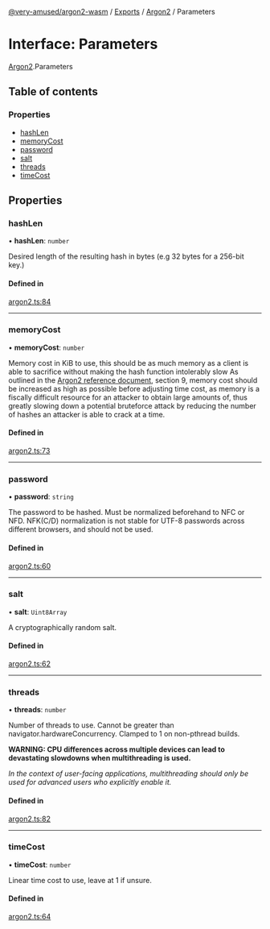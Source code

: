 [@very-amused/argon2-wasm](../README.md) / [Exports](../modules.md) / [Argon2](../modules/Argon2.md) / Parameters

# Interface: Parameters

[Argon2](../modules/Argon2.md).Parameters

## Table of contents

### Properties

- [hashLen](Argon2.Parameters.md#hashlen)
- [memoryCost](Argon2.Parameters.md#memorycost)
- [password](Argon2.Parameters.md#password)
- [salt](Argon2.Parameters.md#salt)
- [threads](Argon2.Parameters.md#threads)
- [timeCost](Argon2.Parameters.md#timecost)

## Properties

### hashLen

• **hashLen**: `number`

Desired length of the resulting hash in bytes (e.g 32 bytes for a 256-bit key.)

#### Defined in

[argon2.ts:84](https://github.com/very-amused/argon2-wasm/blob/2134600/src/argon2.ts#L84)

___

### memoryCost

• **memoryCost**: `number`

Memory cost in KiB to use,
this should be as much memory as a client is able to sacrifice without making the hash function intolerably slow
As outlined in the [Argon2 reference document](https://github.com/P-H-C/phc-winner-argon2/blob/master/argon2-specs.pdf), section 9,
memory cost should be increased as high as possible before adjusting time cost,
as memory is a fiscally difficult resource for an attacker to obtain large amounts of, thus greatly slowing down a potential bruteforce attack
by reducing the number of hashes an attacker is able to crack at a time.

#### Defined in

[argon2.ts:73](https://github.com/very-amused/argon2-wasm/blob/2134600/src/argon2.ts#L73)

___

### password

• **password**: `string`

The password to be hashed. Must be normalized beforehand to NFC or NFD. NFK(C/D) normalization is not stable for UTF-8 passwords across different browsers, and should not be used.

#### Defined in

[argon2.ts:60](https://github.com/very-amused/argon2-wasm/blob/2134600/src/argon2.ts#L60)

___

### salt

• **salt**: `Uint8Array`

A cryptographically random salt.

#### Defined in

[argon2.ts:62](https://github.com/very-amused/argon2-wasm/blob/2134600/src/argon2.ts#L62)

___

### threads

• **threads**: `number`

Number of threads to use. Cannot be greater than navigator.hardwareConcurrency.
Clamped to 1 on non-pthread builds.

**WARNING: CPU differences across multiple devices can lead to devastating slowdowns when multithreading is used.**

*In the context of user-facing applications, multithreading should only be used for advanced users who explicitly enable it.*

#### Defined in

[argon2.ts:82](https://github.com/very-amused/argon2-wasm/blob/2134600/src/argon2.ts#L82)

___

### timeCost

• **timeCost**: `number`

Linear time cost to use, leave at 1 if unsure.

#### Defined in

[argon2.ts:64](https://github.com/very-amused/argon2-wasm/blob/2134600/src/argon2.ts#L64)
